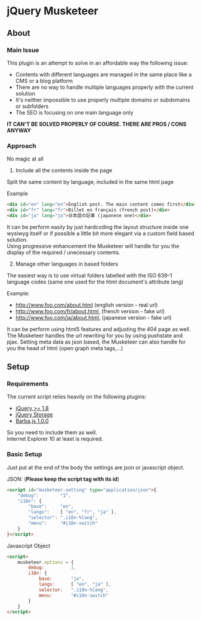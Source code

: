 # jQuery Musketeer

## About 

### Main Issue

This plugin is an attempt to solve in an affordable way the following issue:
* Contents with different languages are managed in the same place like a CMS or a blog platform
* There are no way to handle multiple languages properly with the current solution
* It's neither impossible to use properly multiple domains or subdomains or subfolders
* The SEO is focusing on one main language only

**IT CAN'T BE SOLVED PROPERLY OF COURSE. THERE ARE PROS / CONS ANYWAY**

### Approach

No magic at all

1) Include all the contents inside the page

Split the same content by language, included in the same html page

Example
~~~html
<div id="en" lang="en">English post. The main content comes first</div>
<div id="fr" lang="fr">Billet en français (french post)</div>
<div id="ja" lang="ja">日本語の記事 (japanese one)</div>
~~~
It can be perform easily by just hardcoding the layout structure inside one wysiwyg 
itself or if possible a little bit more elegant via a custom field based solution.  
Using progressive enhancement the Musketeer will handle for you the display 
of the required / unecessary contents.

2) Manage other languages in based folders

The easiest way is to use virtual folders labelled with the ISO 639-1 language 
codes (same one used for the html document's attribute lang)

Example: 

* http://www.foo.com/about.html (english version - real url)
* http://www.foo.com/fr/about.html, (french version - fake url)
* http://www.foo.com/ja/about.html, (japanese version - fake url)

It can be perform using html5 features and adjusting the 404 page as well.
The Musketeer handles the url rewriting for you by using pushstate and pjax.
Setting meta data as json based, the Musketeer can also handle for you the 
head of html (open graph meta tags,...) 

## Setup

### Requirements
The current script relies heavily on the following plugins:
* [jQuery >= 1.8](https://github.com/jquery/jquery)
* [jQuery Storage](https://github.com/andris9/jStorage)
* [Barba.js 1.0.0](https://github.com/luruke/barba.js)

So you need to include them as well.  
Internet Explorer 10 at least is required.

### Basic Setup

Just put at the end of the body the settings are json or javascript object.

JSON: (**Please keep the script tag with its id**)

~~~html
<script id="musketeer-setting" type="application/json">{
	"debug":		"1",
	"i18n": {
		"base":		"en",
		"langs":	[ "en", "fr", "ja" ],
		"selector":	".i18n-%lang",
		"menu":		"#i18n-switch"
	}
}</script>
~~~

Javascript Object
~~~html
<script>
	musketeer.options = {
		debug:			1,
		i18n: {
			base:		"ja",
			langs:		[ "en", "ja" ],
			selector:	".i18n-%lang",
			menu:		"#i18n-switch"
		}
	}
</script>
~~~